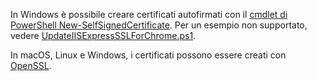 In Windows è possibile creare certificati autofirmati con il [cmdlet di PowerShell New-SelfSignedCertificate](/powershell/module/pkiclient/new-selfsignedcertificate?view=win10-ps). Per un esempio non supportato, vedere [UpdateIISExpressSSLForChrome.ps1](https://github.com/dotnet/AspNetCore.Docs/tree/master/aspnetcore/includes/make-x509-cert/UpdateIISExpressSSLForChrome.ps1).

In macOS, Linux e Windows, i certificati possono essere creati con [OpenSSL](https://www.openssl.org/).
